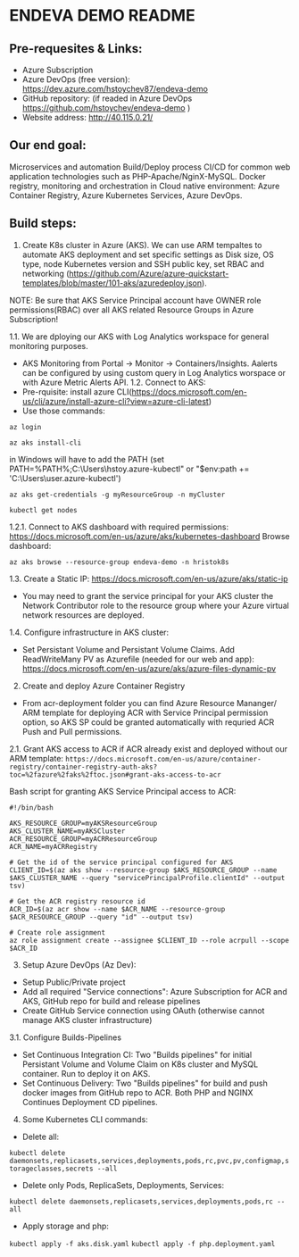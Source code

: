 # ENDEVA DEMO README

## Pre-requesites & Links:
- Azure Subscription 
- Azure DevOps (free version): https://dev.azure.com/hstoychev87/endeva-demo
- GitHub repository: (if readed in Azure DevOps https://github.com/hstoychev/endeva-demo )
- Website address: http://40.115.0.21/

## Our end goal:
Microservices and automation Build/Deploy process CI/CD for common web application technologies such as PHP-Apache/NginX-MySQL. Docker registry, monitoring and orchestration in Cloud native environment: Azure Container Registry, Azure Kubernetes Services, Azure DevOps.

## Build steps:

1. Create K8s cluster in Azure (AKS). We can use ARM tempaltes to automate AKS deployment and set specific settings as Disk size, OS type, node Kubernetes version and SSH  public key, set RBAC and networking (https://github.com/Azure/azure-quickstart-templates/blob/master/101-aks/azuredeploy.json).

NOTE: Be sure that AKS Service Principal account have OWNER role permissions(RBAC) over all AKS related Resource Groups in Azure Subscription!

1.1. We are dploying our AKS with Log Analytics workspace for general monitoring purposes.
- AKS Monitoring from Portal -> Monitor -> Containers/Insights. Aalerts can be configured by using custom query in Log Analytics worspace or with Azure Metric Alerts API.
1.2. Connect to AKS:
- Pre-rquisite: install azure CLI(https://docs.microsoft.com/en-us/cli/azure/install-azure-cli?view=azure-cli-latest)
- Use those commands: 

``az login``

``az aks install-cli `` 

in Windows will have to add the PATH (set PATH=%PATH%;C:\Users\hstoy\.azure-kubectl" or "$env:path += 'C:\Users\user\.azure-kubectl')

``az aks get-credentials -g myResourceGroup -n myCluster ``

``kubectl get nodes``


1.2.1. Connect to AKS dashboard with required permissions: https://docs.microsoft.com/en-us/azure/aks/kubernetes-dashboard
Browse dashboard: 
```
az aks browse --resource-group endeva-demo -n hristok8s
```
1.3. Create a Static IP: https://docs.microsoft.com/en-us/azure/aks/static-ip
- You may need to grant the service principal for your AKS cluster the Network Contributor role to the resource group where your Azure virtual network resources are deployed. 

1.4. Configure infrastructure in AKS cluster:
- Set Persistant Volume and Persistant Volume Claims. Add ReadWriteMany PV as Azurefile (needed for our web and app):
https://docs.microsoft.com/en-us/azure/aks/azure-files-dynamic-pv

2. Create and deploy Azure Container Registry
- From acr-deployment folder you can find Azure Resource Mananger/ ARM template for deploying ACR with Service Principal permission option, so AKS SP could be granted automatically with requried ACR Push and Pull permissions.

2.1. Grant AKS access to ACR if ACR already exist and deployed without our ARM template:
```https://docs.microsoft.com/en-us/azure/container-registry/container-registry-auth-aks?toc=%2fazure%2faks%2ftoc.json#grant-aks-access-to-acr```

Bash script for granting AKS Service Principal access to ACR:
```
#!/bin/bash

AKS_RESOURCE_GROUP=myAKSResourceGroup
AKS_CLUSTER_NAME=myAKSCluster
ACR_RESOURCE_GROUP=myACRResourceGroup
ACR_NAME=myACRRegistry

# Get the id of the service principal configured for AKS
CLIENT_ID=$(az aks show --resource-group $AKS_RESOURCE_GROUP --name $AKS_CLUSTER_NAME --query "servicePrincipalProfile.clientId" --output tsv)

# Get the ACR registry resource id
ACR_ID=$(az acr show --name $ACR_NAME --resource-group $ACR_RESOURCE_GROUP --query "id" --output tsv)

# Create role assignment
az role assignment create --assignee $CLIENT_ID --role acrpull --scope $ACR_ID
```
3. Setup Azure DevOps (Az Dev):
- Setup Public/Private project 
- Add all required "Service connections": Azure Subscription for ACR and AKS, GitHub repo for build and release pipelines 
- Create GitHub Service connection using OAuth (otherwise cannot manage AKS cluster infrastructure)

3.1. Configure Builds-Pipelines 
- Set Continuous Integration CI: 
Two "Builds pipelines" for initial Persistant Volume and Volume Claim on K8s cluster and MySQL container. Run to deploy it on AKS.
- Set Continuous Delivery:
Two "Builds pipelines" for build and push docker images from GitHub repo to ACR. Both PHP and NGINX Continues Deployment CD pipelines.

4. Some Kubernetes CLI commands:

- Delete all:

``kubectl delete daemonsets,replicasets,services,deployments,pods,rc,pvc,pv,configmap,storageclasses,secrets --all``

- Delete only Pods, ReplicaSets, Deployments, Services:

``kubectl delete daemonsets,replicasets,services,deployments,pods,rc --all``

- Apply storage and php:

``kubectl apply -f aks.disk.yaml``
``kubectl apply -f php.deployment.yaml``
